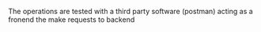 The operations are tested with a third party software (postman) acting as a fronend the make requests to backend 
